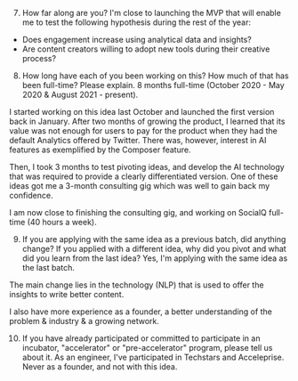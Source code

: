 7. How far along are you?
I'm close to launching the MVP that will enable me to test the following hypothesis during the rest of the year:
* Does engagement increase using analytical data and insights?
* Are content creators willing to adopt new tools during their creative process?


8. How long have each of you been working on this? How much of that has been full-time? Please explain.
8 months full-time (October 2020 - May 2020  & August 2021 - present).

I started working on this idea last October and launched the first version back in January. After two months of growing the product, I learned that its value was not enough for users to pay for the product when they had the default Analytics offered by Twitter. There was, however, interest in AI features as exemplified by the Composer feature. 

Then, I took 3 months to test pivoting ideas, and develop the AI technology that was required to provide a clearly differentiated version. One of these ideas got me a 3-month consulting gig which was well to gain back my confidence.

I am now close to finishing the consulting gig, and working on SocialQ full-time (40 hours a week).


9. If you are applying with the same idea as a previous batch, did anything change? If you applied with a different idea, why did you pivot and what did you learn from the last idea?
Yes, I'm applying with the same idea as the last batch. 

The main change lies in the technology (NLP) that is used to offer the insights to write better content.

I also have more experience as a founder, a better understanding of the problem & industry & a growing network.

10. If you have already participated or committed to participate in an incubator, "accelerator" or "pre-accelerator" program, please tell us about it.
As an engineer, I've participated in Techstars and Acceleprise. Never as a founder, and not with this idea.
